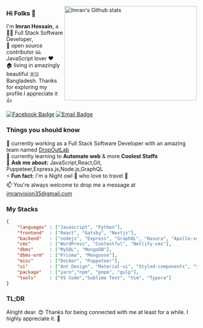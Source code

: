 [<img align="right" width="350" height="250" src="https://github-readme-stats.vercel.app/api?username=imranDu&show_icons=true&theme=merko&hide_border=true&count_private=true&show_owner=true" alt="Imran's Github stats"/>](https://github.com/imranDu)
### Hi Folks :wave: 
I'm **Imran Hossain**, a :man_technologist: Full Stack Software Developer, <br/>
:rocket: open source contributor `&&` JavaScript lover :heart: <br/> :house: living in amazingly beautiful  :bangladesh: Bangladesh.
Thanks for exploring my profile.I appreciate it :+1:

[![Facebook Badge](https://img.shields.io/badge/-imranvision35-1877F2?style=flat-square&labelColor=1877F2&logo=facebook&logoColor=white&link=https://facebook.com/imranvision35)](https://facebook.com/imranvision35) [![Email Badge](https://img.shields.io/badge/-Email-c14438?style=flat-square&logo=Gmail&logoColor=white&link=mailto:imranvision35@gmail.com)](mailto:imranvision35@gmail.com)
### Things you should know
:telescope: currently working as a Full Stack Software Developer with an amazing team named [DropOutLab](https://github.com/dropoutlab-dev)\
:seedling: currently learning to **Automate web** & more **Coolest Staffs**\
:speech_balloon: **Ask me about:** JavaScript,React,Git, Puppeteer,Express.js,Node.js,GraphQL\
:zap: **Fun fact:** I'm a Night owl :owl: who love to travel :rocket: <br/>
:mailbox: You're always welcome to drop me a message at [imranvision35@gmail.com](imranvision35@gmail.com)
### My Stacks
```json
{
    "languages" : ["Javascript", "Python"],
    "frontend"  : ["React", "Gatsby", "Nextjs"],
    "backend"   : ["nodejs", "Express", "GraphQL", "Hasura", "Apollo-server"],
    "cms"       : ["WordPress", "Contentful", "Netlify-cms"],
    "dbms"    	: ["MySQL", "MongoDB"],
    "dbms-orm"  : ["Prisma", "Mongoose"],
    "misc"      : ["Docker", "Puppeteer"],
    "ui"        : ["Ant Design", "Material-ui", "Styled-components", "SASS", "Bootstrap" ],
    "package"   : ["yarn","npm", "pnpm", "gulp"],
    "tools"     : ["VS Code","Sublime Text", "Vim", "Typora"]
}
```
### TL;DR
Alright dear. :heart_eyes: Thanks for being connected with me at least for a while. I highly appreciate it. :clap:
